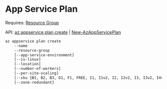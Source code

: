 # App Service Plan

Requires: [Resource Group](./Resource%20Group.md)

API: [az appservice plan create](https://learn.microsoft.com/en-us/cli/azure/appservice/plan?view=azure-cli-latest#az-appservice-plan-create) | [New-AzAppServicePlan](https://learn.microsoft.com/en-us/powershell/module/az.websites/new-azappserviceplan)

```sh
az appservice plan create
    --name
    --resource-group
    [--app-service-environment]
    [--is-linux]
    [--location]
    [--number-of-workers]
    [--per-site-scaling]
    [--sku {B1, B2, B3, D1, F1, FREE, I1, I1v2, I2, I2v2, I3, I3v2, I4v2, I5v2, I6v2, P0V3, P1MV3, P1V2, P1V3, P2MV3, P2V2, P2V3, P3MV3, P3V2, P3V3, P4MV3, P5MV3, S1, S2, S3, SHARED, WS1, WS2, WS3}]
    [--zone-redundant]
```
